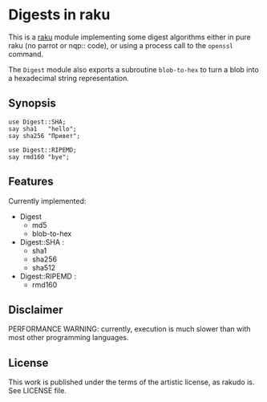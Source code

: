 # Digests in raku

This is a [raku](https://raku.org/) module implementing some digest algorithms
either in pure raku (no parrot or nqp:: code), or using a process call to
the `openssl` command.

The `Digest` module also exports a subroutine `blob-to-hex` to turn a blob into
a hexadecimal string representation.

## Synopsis

    use Digest::SHA;
    say sha1   "hello";
    say sha256 "Привет"; 
    
    use Digest::RIPEMD;
    say rmd160 "bye";

## Features

Currently implemented:

* Digest
  - md5
  - blob-to-hex
* Digest::SHA :
  - sha1
  - sha256
  - sha512
* Digest::RIPEMD :
  - rmd160

## Disclaimer

PERFORMANCE WARNING: currently, execution is much slower than with most other programming languages.

## License

This work is published under the terms of the artistic license, as rakudo is.
See LICENSE file.

